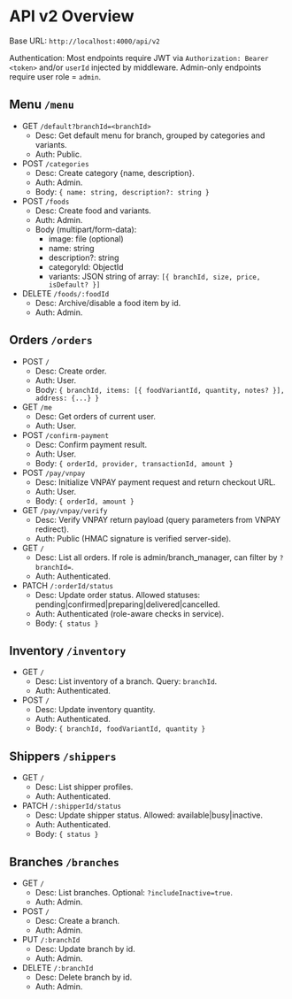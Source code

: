 # API v2 Overview

Base URL: `http://localhost:4000/api/v2`

Authentication: Most endpoints require JWT via `Authorization: Bearer <token>` and/or `userId` injected by middleware. Admin-only endpoints require user role = `admin`.

## Menu `/menu`
- GET `/default?branchId=<branchId>`
  - Desc: Get default menu for branch, grouped by categories and variants.
  - Auth: Public.
- POST `/categories`
  - Desc: Create category {name, description}.
  - Auth: Admin.
  - Body: `{ name: string, description?: string }`
- POST `/foods`
  - Desc: Create food and variants.
  - Auth: Admin.
  - Body (multipart/form-data):
    - image: file (optional)
    - name: string
    - description?: string
    - categoryId: ObjectId
    - variants: JSON string of array: `[{ branchId, size, price, isDefault? }]`
- DELETE `/foods/:foodId`
  - Desc: Archive/disable a food item by id.
  - Auth: Admin.

## Orders `/orders`
- POST `/`
  - Desc: Create order.
  - Auth: User.
  - Body: `{ branchId, items: [{ foodVariantId, quantity, notes? }], address: {...} }`
- GET `/me`
  - Desc: Get orders of current user.
  - Auth: User.
- POST `/confirm-payment`
  - Desc: Confirm payment result.
  - Auth: User.
  - Body: `{ orderId, provider, transactionId, amount }`
- POST `/pay/vnpay`
  - Desc: Initialize VNPAY payment request and return checkout URL.
  - Auth: User.
  - Body: `{ orderId, amount }`
- GET `/pay/vnpay/verify`
  - Desc: Verify VNPAY return payload (query parameters from VNPAY redirect).
  - Auth: Public (HMAC signature is verified server-side).
- GET `/`
  - Desc: List all orders. If role is admin/branch_manager, can filter by `?branchId=`.
  - Auth: Authenticated.
- PATCH `/:orderId/status`
  - Desc: Update order status. Allowed statuses: pending|confirmed|preparing|delivered|cancelled.
  - Auth: Authenticated (role-aware checks in service).
  - Body: `{ status }`

## Inventory `/inventory`
- GET `/`
  - Desc: List inventory of a branch. Query: `branchId`.
  - Auth: Authenticated.
- POST `/`
  - Desc: Update inventory quantity.
  - Auth: Authenticated.
  - Body: `{ branchId, foodVariantId, quantity }`

## Shippers `/shippers`
- GET `/`
  - Desc: List shipper profiles.
  - Auth: Authenticated.
- PATCH `/:shipperId/status`
  - Desc: Update shipper status. Allowed: available|busy|inactive.
  - Auth: Authenticated.
  - Body: `{ status }`

## Branches `/branches`
- GET `/`
  - Desc: List branches. Optional: `?includeInactive=true`.
  - Auth: Admin.
- POST `/`
  - Desc: Create a branch.
  - Auth: Admin.
- PUT `/:branchId`
  - Desc: Update branch by id.
  - Auth: Admin.
- DELETE `/:branchId`
  - Desc: Delete branch by id.
  - Auth: Admin.
